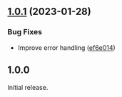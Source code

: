 ## [1.0.1](https://github.com/prantlf/cat.js/compare/v1.0.0...v1.0.1) (2023-01-28)


### Bug Fixes

* Improve error handling ([ef6e014](https://github.com/prantlf/cat.js/commit/ef6e0144d7486f310cece6638ccf15478b303cb6))

## 1.0.0

Initial release.
